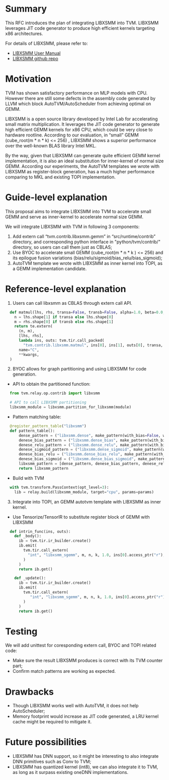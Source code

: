 # Summary
This RFC introduces the plan of integrating LIBXSMM into TVM. LIBXSMM leverages JIT code generator to produce high efficient kernels targeting x86 architectures. 

For details of LIBXSMM, please refer to:
* [LIBXSMM User Manual](https://libxsmm.readthedocs.io/en/latest/)
* [LIBXSMM github repo](https://github.com/hfp/libxsmm)

# Motivation
TVM has shown satisfactory performance on MLP models with CPU. However there are still some defects in the assembly code generated by LLVM which block AutoTVM/AutoScheduler from achieving optimal on GEMM.

LIBXSMM is a open source library developed by Intel Lab for accelerating small matrix multiplication. It leverages the JIT code generator to generate high efficient GEMM kernels for x86 CPU, which could be very close to hardware rootline. According to our evaluation, in “small” GEMM (cube_root(m * n * k) <= 256) , LIBXSMM shows a superior performance over the well-known BLAS library Intel MKL. 

By the way, given that LIBXSMM can generate quite efficient GEMM kernel implementation, it is also an ideal substitution for inner-kernel of normal size GEMM. According our experiments, the AutoTVM templates we wrote with LIBXSMM as register-block generation, has a much higher performance comparing to MKL and existing TOPI implementation.

# Guide-level explanation
This proposal aims to integrate LIBXSMM into TVM to accelerate small GEMM and serve as inner-kernel to accelerate normal size GEMM.

We will integrate LIBXSMM with TVM in following 3 components:
1. Add extern call “tvm.contrib.libxsmm.gemm” in “src/runtime/contrib” directory, and corresponding python interface in "python/tvm/contrib/" directory, so users can call them just as CBLAS; 
2. Use BYOC to accelerate small GEMM (cube_root(m * n * k ) <= 256) and its epilogue fusion variations (bias/relu/sigmoid/bias_relu/bias_sigmoid);
3. AutoTVM template we wrote with LIBXSMM as inner kernel into TOPI, as a GEMM implementation candidate.

# Reference-level explanation
1. Users can call libxsmm as CBLAS through extern call API.
```python
  def matmul(lhs, rhs, transa=False, transb=False, alpha=1.0, beta=0.0, lda=-1, ldb=-1, ldc=-1, **kwargs):
    n = lhs.shape[1] if transa else lhs.shape[0]
    m = rhs.shape[0] if transb else rhs.shape[1]
    return te.extern(
      (n, m),
      [lhs, rhs],
      lambda ins, outs: tvm.tir.call_packed(
        "tvm.contrib.libxsmm.matmul", ins[0], ins[1], outs[0], transa, transb, alpha, beta, lda, ldb, ldc),
      name="C",
      **kwargs,
  )
```
2. BYOC allows for graph partitioning and using LIBXSMM for code generation.
  * API to obtain the partitioned function:
```python
  from tvm.relay.op.contrib import libxsmm

  # API to call LIBXSMM partitioning
  libxsmm_module = libxsmm.partition_for_libxsmm(module) 
```
  * Pattern matching table: 
```python
  @register_pattern_table("libxsmm")
  def pattern_table():
      dense_pattern = ("libxsmm.dense", make_pattern(with_bias=False, with_activation=None))
      denese_bias_pattern = ("libxsmm.dense_bias", make_pattern(with_bias=True, with_activation=None))
      denese_relu_pattern = ("libxsmm.dense_relu", make_pattern(with_bias=False, with_activation="relu"))
      denese_sigmoid_pattern = ("libxsmm.dense_sigmoid", make_pattern(with_bias=False, with_activation="sigmoid"))
      denese_bias_relu = ("libxsmm.dense_bias_relu", make_pattern(with_bias=True, with_activation="relu"))
      denese_bias_sigmoid = ("libxsmm.dense_bias_sigmoid", make_pattern(with_bias=True, with_activation="sigmoid"))
      libxsmm_pattern = [dense_pattern, denese_bias_pattern, denese_relu_pattern, denese_sigmoid_pattern, denese_bias_relu, denese_bias_sigmoid]
      return libxsmm_pattern
```
  * Build with TVM
```python
  with tvm.transform.PassContext(opt_level=3):
    lib = relay.build(libxsmm_module, target="cpu", params=params)
```
3. Integrate into TOPI, an GEMM autotvm template with LIBXSMM as inner kernel.
  * Use Tensorize/TensorIR to substitute register block of GEMM with LIBXSMM
```python
  def intrin_func(ins, outs):
    def _body():
      ib = tvm.tir.ir_builder.create()
      ib.emit(
        tvm.tir.call_extern(
          "int", "libxsmm_sgemm", m, n, k, 1.0, ins[0].access_ptr("r"), K, ins[1].access_ptr("r"), n, 0.0, outs[0].access_ptr("w"), N
        )
      )
      return ib.get()

    def _update():
      ib = tvm.tir.ir_builder.create()
      ib.emit(
        tvm.tir.call_extern(
           "int", "libxsmm_sgemm", m, n, k, 1.0, ins[0].access_ptr("r"), K, ins[1].access_ptr("r"), n, 1.0, outs[0].access_ptr("w"), N
        )
      )
      return ib.get()
```

# Testing
We will add unittest for coresponding extern call, BYOC and TOPI related code:
* Make sure the result LIBXSMM produces is correct with its TVM counter part;
* Confirm match patterns are working as expected.

# Drawbacks
* Though LIBXSMM works well with AutoTVM, it does not help AutoScheduler;
* Memory footprint would increase as JIT code generated, a LRU kernel cache might be required to mitigate it. 

# Future possibilities
* LIBXSMM has DNN support, so it might be interesting to also integrate DNN primitives such as Conv to TVM;
* LIBXSMM has quantized kernel (int8), we can also integrate it to TVM, as long as it surpass existing oneDNN implementations.
